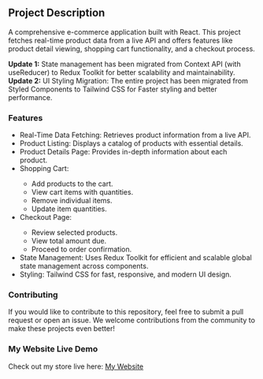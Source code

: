 ## Project Description

A comprehensive e-commerce application built with React. This project fetches real-time product data from a live API and offers features like product detail viewing, shopping cart functionality, and a checkout process.

**Update 1:** State management has been migrated from Context API (with useReducer) to Redux Toolkit for better scalability and maintainability.
**Update 2:** UI Styling Migration: The entire project has been migrated from Styled Components to Tailwind CSS for Faster styling and better performance.

### Features

<ul>
 <li>Real-Time Data Fetching: Retrieves product information from a live API.</li>
 <li>Product Listing: Displays a catalog of products with essential details.</li>
 <li>Product Details Page: Provides in-depth information about each product.</li>
 <li>Shopping Cart:</li>
  <ul>
   <li>Add products to the cart.</li>
   <li>View cart items with quantities.</li>
   <li>Remove individual items.</li>
   <li>Update item quantities.</li>
  </ul>
 <li>Checkout Page:</li>
  <ul>
   <li>Review selected products.</li>
   <li>View total amount due.</li>
   <li>Proceed to order confirmation.</li>
  </ul>
 <li>State Management: Uses Redux Toolkit for efficient and scalable global state management across components.</li>
 <li>Styling: Tailwind CSS for fast, responsive, and modern UI design.</li>
</ul>

### Contributing

If you would like to contribute to this repository, feel free to submit a pull request or open an issue. We welcome contributions from the community to make these projects even better!

### My Website Live Demo

Check out my store live here: <a href="https://mobina-store.vercel.app/products"> My Website</a>
